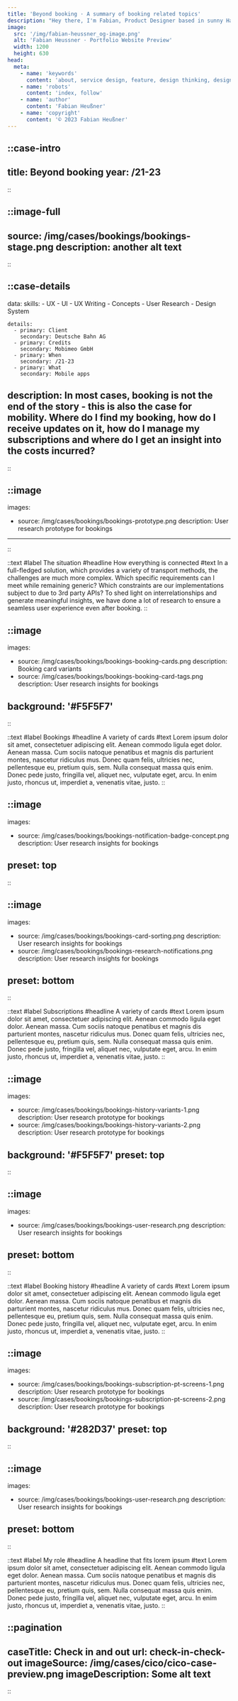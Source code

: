 ```yaml
---
title: 'Beyond booking · A summary of booking related topics'
description: "Hey there, I'm Fabian, Product Designer based in sunny Hamburg."
image:
  src: '/img/fabian-heussner_og-image.png'
  alt: 'Fabian Heussner · Portfolio Website Preview'
  width: 1200
  height: 630
head:
  meta:
    - name: 'keywords'
      content: 'about, service design, feature, design thinking, design, ux, ui, ux/ui, product design, designer, agile, ux research, wireframes, prototyping, ux writing, design systems, components, figma, hamburg'
    - name: 'robots'
      content: 'index, follow'
    - name: 'author'
      content: 'Fabian Heußner'
    - name: 'copyright'
      content: '© 2023 Fabian Heußner'
---
```



::case-intro
---
title: Beyond booking
year: /21-23
---
::


::image-full
---
source: /img/cases/bookings/bookings-stage.png
description: another alt text
---
::

::case-details
---
data:
    skills:
      - UX
      - UI
      - UX Writing
      - Concepts
      - User Research
      - Design System

    details:
      - primary: Client
        secondary: Deutsche Bahn AG
      - primary: Credits
        secondary: Mobimeo GmbH
      - primary: When
        secondary: /21-23
      - primary: What
        secondary: Mobile apps
        
description: In most cases, booking is not the end of the story - this is also the case for mobility. Where do I find my booking, how do I receive updates on it, how do I manage my subscriptions and where do I get an insight into the costs incurred?
---
::

::image
---
images:
  - source: /img/cases/bookings/bookings-prototype.png
    description: User research prototype for bookings
---
::

::text
#label
The situation 
#headline 
How everything is connected
#text 
In a full-fledged solution, which provides a variety of transport methods, the challenges are much more complex. Which specific requirements can I meet while remaining generic? Which constraints are our implementations subject to due to 3rd party APIs? To shed light on interrelationships and generate meaningful insights, we have done a lot of research to ensure a seamless user experience even after booking.
::

::image
---
images:
  - source: /img/cases/bookings/bookings-booking-cards.png
    description: Booking card variants
  - source: /img/cases/bookings/bookings-booking-card-tags.png
    description: User research insights for bookings

background: '#F5F5F7'
---
::

::text
#label
Bookings
#headline 
A variety of cards
#text 
Lorem ipsum dolor sit amet, consectetuer adipiscing elit. Aenean commodo ligula eget dolor. Aenean massa. Cum sociis natoque penatibus et magnis dis parturient montes, nascetur ridiculus mus. Donec quam felis, ultricies nec, pellentesque eu, pretium quis, sem. Nulla consequat massa quis enim. Donec pede justo, fringilla vel, aliquet nec, vulputate eget, arcu. In enim justo, rhoncus ut, imperdiet a, venenatis vitae, justo.
::

::image
---
images:
  - source: /img/cases/bookings/bookings-notification-badge-concept.png
    description: User research insights for bookings

preset: top
---
::

::image
---
images:
  - source: /img/cases/bookings/bookings-card-sorting.png
    description: User research insights for bookings
  - source: /img/cases/bookings/bookings-research-notifications.png
    description: User research insights for bookings

preset: bottom
---
::

::text
#label
Subscriptions
#headline 
A variety of cards
#text 
Lorem ipsum dolor sit amet, consectetuer adipiscing elit. Aenean commodo ligula eget dolor. Aenean massa. Cum sociis natoque penatibus et magnis dis parturient montes, nascetur ridiculus mus. Donec quam felis, ultricies nec, pellentesque eu, pretium quis, sem. Nulla consequat massa quis enim. Donec pede justo, fringilla vel, aliquet nec, vulputate eget, arcu. In enim justo, rhoncus ut, imperdiet a, venenatis vitae, justo.
::

::image
---
images:
  - source: /img/cases/bookings/bookings-history-variants-1.png
    description: User research prototype for bookings
  - source: /img/cases/bookings/bookings-history-variants-2.png
    description: User research prototype for bookings

background: '#F5F5F7'
preset: top
---
::

::image
---
images:
  - source: /img/cases/bookings/bookings-user-research.png
    description: User research insights for bookings

preset: bottom
---
::

::text
#label
Booking history
#headline 
A variety of cards
#text 
Lorem ipsum dolor sit amet, consectetuer adipiscing elit. Aenean commodo ligula eget dolor. Aenean massa. Cum sociis natoque penatibus et magnis dis parturient montes, nascetur ridiculus mus. Donec quam felis, ultricies nec, pellentesque eu, pretium quis, sem. Nulla consequat massa quis enim. Donec pede justo, fringilla vel, aliquet nec, vulputate eget, arcu. In enim justo, rhoncus ut, imperdiet a, venenatis vitae, justo.
::

::image
---
images:
  - source: /img/cases/bookings/bookings-subscription-pt-screens-1.png
    description: User research prototype for bookings
  - source: /img/cases/bookings/bookings-subscription-pt-screens-2.png
    description: User research prototype for bookings

background: '#282D37'
preset: top
---
::

::image
---
images:
  - source: /img/cases/bookings/bookings-user-research.png
    description: User research insights for bookings

preset: bottom
---
::


::text
#label
My role
#headline 
A headline that fits lorem ipsum
#text 
Lorem ipsum dolor sit amet, consectetuer adipiscing elit. Aenean commodo ligula eget dolor. Aenean massa. Cum sociis natoque penatibus et magnis dis parturient montes, nascetur ridiculus mus. Donec quam felis, ultricies nec, pellentesque eu, pretium quis, sem. Nulla consequat massa quis enim. Donec pede justo, fringilla vel, aliquet nec, vulputate eget, arcu. In enim justo, rhoncus ut, imperdiet a, venenatis vitae, justo.
::

::pagination
---
caseTitle: Check in and out
url: check-in-check-out
imageSource: /img/cases/cico/cico-case-preview.png
imageDescription: Some alt text
---
::


